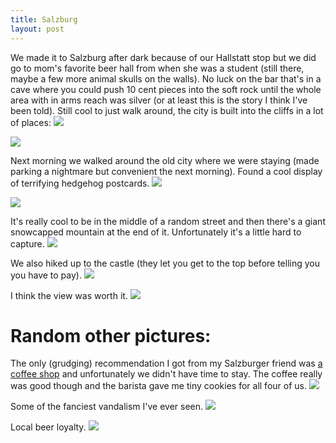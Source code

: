 ```yaml
---
title: Salzburg
layout: post
---
```


We made it to Salzburg after dark because of our Hallstatt stop but we did go to mom's favorite beer hall from when she was a student (still there, maybe a few more animal skulls on the walls). No luck on the bar that's in a cave where you could push 10 cent pieces into the soft rock until the whole area with in arms reach was silver (or at least this is the story I think I've been told). Still cool to just walk around, the city is built into the cliffs in a lot of places:
![]({{site.baseurl}}/assets/images/salzburg/cliff1.jpg)

![]({{site.baseurl}}/assets/images/salzburg/cliff2.jpg)

Next morning we walked around the old city where we were staying (made parking a nightmare but convenient the next morning). Found a cool display of terrifying hedgehog postcards.
![]({{site.baseurl}}/assets/images/salzburg/array.jpg)

![]({{site.baseurl}}/assets/images/salzburg/ski.jpg)

It's really cool to be in the middle of a random street and then there's a giant snowcapped mountain at the end of it. Unfortunately it's a little hard to capture.
![]({{site.baseurl}}/assets/images/salzburg/berg.jpg)

We also hiked up to the castle (they let you get to the top before telling you you have to pay). 
![]({{site.baseurl}}/assets/images/salzburg/lion.jpg)

I think the view was worth it.
![]({{site.baseurl}}/assets/images/salzburg/castle.jpg)

# Random other pictures:
The only (grudging) recommendation I got from my Salzburger friend was [a coffee shop](https://www.220grad.com/locations/220grad-nonntal/) and unfortunately we didn't have time to stay. The coffee really was good though and the barista gave me tiny cookies for all four of us.
![]({{site.baseurl}}/assets/images/salzburg/coff.jpg)

Some of the fanciest vandalism I've ever seen.
![]({{site.baseurl}}/assets/images/salzburg/leaf.jpg)

Local beer loyalty.
![]({{site.baseurl}}/assets/images/salzburg/beer.jpg)
